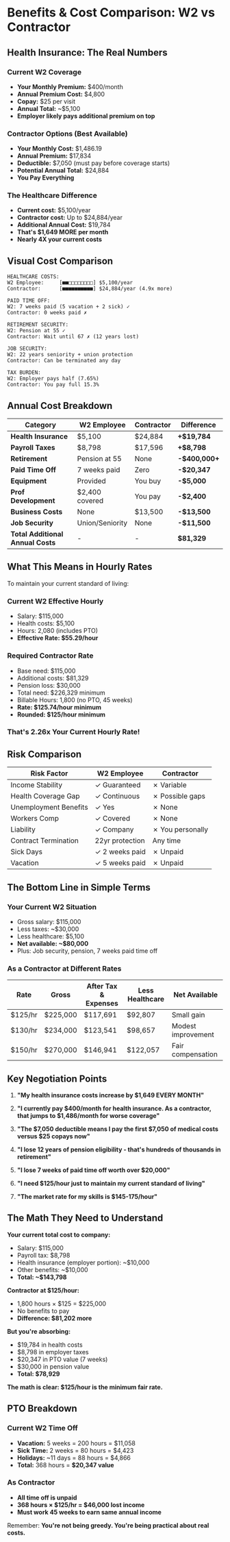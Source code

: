 # Benefits & Cost Comparison: W2 vs Contractor

## Health Insurance: The Real Numbers

### Current W2 Coverage

- **Your Monthly Premium:** $400/month
- **Annual Premium Cost:** $4,800
- **Copay:** $25 per visit
- **Annual Total:** ~$5,100
- **Employer likely pays additional premium on top**

### Contractor Options (Best Available)

- **Your Monthly Cost:** $1,486.19
- **Annual Premium:** $17,834
- **Deductible:** $7,050 (must pay before coverage starts)
- **Potential Annual Total:** $24,884
- **You Pay Everything**

### The Healthcare Difference

- **Current cost:** $5,100/year
- **Contractor cost:** Up to $24,884/year
- **Additional Annual Cost:** $19,784
- **That's $1,649 MORE per month**
- **Nearly 4X your current costs**

## Visual Cost Comparison

```
HEALTHCARE COSTS:
W2 Employee:     [■■□□□□□□□□] $5,100/year
Contractor:      [■■■■■■■■■■] $24,884/year (4.9x more)

PAID TIME OFF:
W2: 7 weeks paid (5 vacation + 2 sick) ✓
Contractor: 0 weeks paid ✗

RETIREMENT SECURITY:
W2: Pension at 55 ✓
Contractor: Wait until 67 ✗ (12 years lost)

JOB SECURITY:
W2: 22 years seniority + union protection
Contractor: Can be terminated any day

TAX BURDEN:
W2: Employer pays half (7.65%)
Contractor: You pay full 15.3%
```

## Annual Cost Breakdown

| Category                          | W2 Employee     | Contractor | Difference     |
| --------------------------------- | --------------- | ---------- | -------------- |
| **Health Insurance**              | $5,100          | $24,884    | **+$19,784**   |
| **Payroll Taxes**                 | $8,798          | $17,596    | **+$8,798**    |
| **Retirement**                    | Pension at 55   | None       | **-$400,000+** |
| **Paid Time Off**                 | 7 weeks paid    | Zero       | **-$20,347**   |
| **Equipment**                     | Provided        | You buy    | **-$5,000**    |
| **Prof Development**              | $2,400 covered  | You pay    | **-$2,400**    |
| **Business Costs**                | None            | $13,500    | **-$13,500**   |
| **Job Security**                  | Union/Seniority | None       | **-$11,500**   |
| **Total Additional Annual Costs** | -               | -          | **$81,329**    |

## What This Means in Hourly Rates

To maintain your current standard of living:

### Current W2 Effective Hourly

- Salary: $115,000
- Health costs: $5,100
- Hours: 2,080 (includes PTO)
- **Effective Rate: $55.29/hour**

### Required Contractor Rate

- Base need: $115,000
- Additional costs: $81,329
- Pension loss: $30,000
- Total need: $226,329 minimum
- Billable Hours: 1,800 (no PTO, 45 weeks)
- **Rate: $125.74/hour minimum**
- **Rounded: $125/hour minimum**

### That's 2.26x Your Current Hourly Rate!

## Risk Comparison

| Risk Factor           | W2 Employee     | Contractor       |
| --------------------- | --------------- | ---------------- |
| Income Stability      | ✓ Guaranteed    | ✗ Variable       |
| Health Coverage Gap   | ✓ Continuous    | ✗ Possible gaps  |
| Unemployment Benefits | ✓ Yes           | ✗ None           |
| Workers Comp          | ✓ Covered       | ✗ None           |
| Liability             | ✓ Company       | ✗ You personally |
| Contract Termination  | 22yr protection | Any time         |
| Sick Days             | ✓ 2 weeks paid  | ✗ Unpaid         |
| Vacation              | ✓ 5 weeks paid  | ✗ Unpaid         |

## The Bottom Line in Simple Terms

### Your Current W2 Situation

- Gross salary: $115,000
- Less taxes: ~$30,000
- Less healthcare: $5,100
- **Net available: ~$80,000**
- Plus: Job security, pension, 7 weeks paid time off

### As a Contractor at Different Rates

| Rate    | Gross    | After Tax & Expenses | Less Healthcare | Net Available      |
| ------- | -------- | -------------------- | --------------- | ------------------ |
| $125/hr | $225,000 | $117,691             | $92,807         | Small gain         |
| $130/hr | $234,000 | $123,541             | $98,657         | Modest improvement |
| $150/hr | $270,000 | $146,941             | $122,057        | Fair compensation  |

## Key Negotiation Points

1. **"My health insurance costs increase by $1,649 EVERY MONTH"**

2. **"I currently pay $400/month for health insurance. As a contractor, that jumps to $1,486/month for worse coverage"**

3. **"The $7,050 deductible means I pay the first $7,050 of medical costs versus $25 copays now"**

4. **"I lose 12 years of pension eligibility - that's hundreds of thousands in retirement"**

5. **"I lose 7 weeks of paid time off worth over $20,000"**

6. **"I need $125/hour just to maintain my current standard of living"**

7. **"The market rate for my skills is $145-175/hour"**

## The Math They Need to Understand

**Your current total cost to company:**

- Salary: $115,000
- Payroll tax: $8,798
- Health insurance (employer portion): ~$10,000
- Other benefits: ~$10,000
- **Total: ~$143,798**

**Contractor at $125/hour:**

- 1,800 hours × $125 = $225,000
- No benefits to pay
- **Difference: $81,202 more**

**But you're absorbing:**

- $19,784 in health costs
- $8,798 in employer taxes
- $20,347 in PTO value (7 weeks)
- $30,000 in pension value
- **Total: $78,929**

**The math is clear: $125/hour is the minimum fair rate.**

## PTO Breakdown

### Current W2 Time Off

- **Vacation:** 5 weeks = 200 hours = $11,058
- **Sick Time:** 2 weeks = 80 hours = $4,423
- **Holidays:** ~11 days = 88 hours = $4,866
- **Total:** 368 hours = **$20,347 value**

### As Contractor

- **All time off is unpaid**
- **368 hours × $125/hr = $46,000 lost income**
- **Must work 45 weeks to earn same annual income**

Remember: **You're not being greedy. You're being practical about real costs.**
